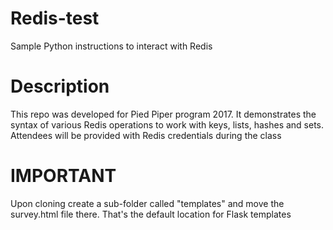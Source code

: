 # Redis-test
Sample Python instructions to interact with Redis
# Description
This repo was developed for Pied Piper program 2017. It demonstrates the syntax of various Redis operations to work with keys, lists, hashes and sets.
Attendees will be provided with Redis credentials during the class
# IMPORTANT
Upon cloning create a sub-folder called "templates" and move the survey.html file there. That's the default location for Flask templates
